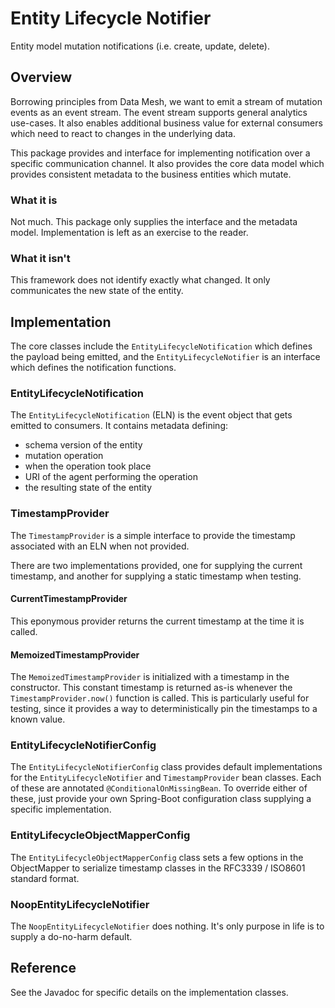 # Entity Lifecycle Notifier

Entity model mutation notifications (i.e. create, update, delete).

## Overview

Borrowing principles from Data Mesh, we want to emit a stream of mutation events as an event stream.
The event stream supports general analytics use-cases.
It also enables additional business value for external consumers which need to react to changes in the underlying data.

This package provides and interface for implementing notification over a specific communication channel.
It also provides the core data model which provides consistent metadata to the business entities which mutate.

### What it is

Not much.
This package only supplies the interface and the metadata model.
Implementation is left as an exercise to the reader.

### What it isn't

This framework does not identify exactly what changed.
It only communicates the new state of the entity.

## Implementation

The core classes include the `EntityLifecycleNotification` which defines the payload being emitted, and the `EntityLifecycleNotifier` is an interface which defines the notification functions.

### EntityLifecycleNotification

The `EntityLifecycleNotification` (ELN) is the event object that gets emitted to consumers.
It contains metadata defining:

* schema version of the entity 
* mutation operation
* when the operation took place
* URI of the agent performing the operation
* the resulting state of the entity

### TimestampProvider

The `TimestampProvider` is a simple interface to provide the timestamp associated with an ELN when not provided.

There are two implementations provided, one for supplying the current timestamp, and another for supplying a static timestamp when testing.

#### CurrentTimestampProvider

This eponymous provider returns the current timestamp at the time it is called.

#### MemoizedTimestampProvider

The `MemoizedTimestampProvider` is initialized with a timestamp in the constructor.
This constant timestamp is returned as-is whenever the `TimestampProvider.now()` function is called.
This is particularly useful for testing, since it provides a way to deterministically pin the timestamps to a known value.

### EntityLifecycleNotifierConfig

The `EntityLifecycleNotifierConfig` class provides default implementations for the `EntityLifecycleNotifier` and `TimestampProvider` bean classes.
Each of these are annotated `@ConditionalOnMissingBean`.
To override either of these, just provide your own Spring-Boot configuration class supplying a specific implementation. 

### EntityLifecycleObjectMapperConfig

The `EntityLifecycleObjectMapperConfig` class sets a few options in the ObjectMapper to serialize timestamp classes in the RFC3339 / ISO8601 standard format.

### NoopEntityLifecycleNotifier

The `NoopEntityLifecycleNotifier` does nothing.
It's only purpose in life is to supply a do-no-harm default.

## Reference

See the Javadoc for specific details on the implementation classes.
